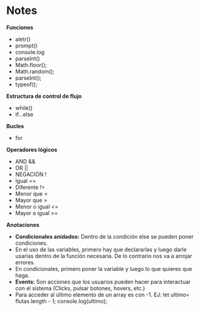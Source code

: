# Notes
**Funciones**
- aletr()
- prompt()
- console.log
- parseInt()
- Math.floor();
- Math.random();
- parseInt();
- typeof();

**Estructura de control de flujo**
- while()
- if...else

**Bucles**
- for

**Operadores lógicos**
- AND &&
- OR ||
- NEGACIÓN !
- Igual ==
- Diferente !=
- Menor que <
- Mayor que >
- Menor o igual <=
- Mayor o igual >=


**Anotaciones**
- **Condicionales anidados:** Dentro de la condición else se pueden poner condiciones.
- En el uso de las variables, primero hay que declararlas y luego darle usarlas dentro de la función necesaria. De lo contrario nos va a arrojar errores.
- En condicionales, primero poner la variable y luego lo que quieres que haga.
- **Events:** Son acciones que los usuarios pueden hacer para interactuar con el sistema (Clicks, pulsar botones, hovers, etc.)
- Para acceder al último elemento de un array es con -1.
    EJ: let ultimo= flutas.length - 1;
        console.log(ultimo);
